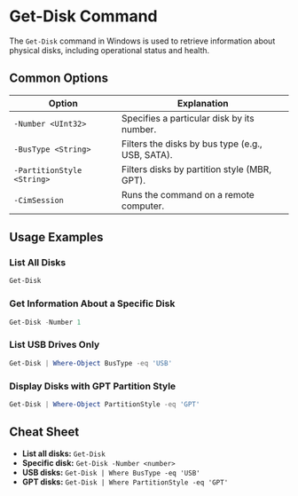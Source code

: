 # Get-Disk Command

The `Get-Disk` command in Windows is used to retrieve information about physical disks, including operational status and health.

## Common Options

| Option            | Explanation                                                |
|-------------------|------------------------------------------------------------|
| `-Number <UInt32>`| Specifies a particular disk by its number.                 |
| `-BusType <String>`| Filters the disks by bus type (e.g., USB, SATA).          |
| `-PartitionStyle <String>`| Filters disks by partition style (MBR, GPT).       |
| `-CimSession`     | Runs the command on a remote computer.                     |

## Usage Examples

### List All Disks
```powershell
Get-Disk
```

### Get Information About a Specific Disk
```powershell
Get-Disk -Number 1
```

### List USB Drives Only
```powershell
Get-Disk | Where-Object BusType -eq 'USB'
```

### Display Disks with GPT Partition Style
```powershell
Get-Disk | Where-Object PartitionStyle -eq 'GPT'
```

## Cheat Sheet

- **List all disks:** `Get-Disk`
- **Specific disk:** `Get-Disk -Number <number>`
- **USB disks:** `Get-Disk | Where BusType -eq 'USB'`
- **GPT disks:** `Get-Disk | Where PartitionStyle -eq 'GPT'`
